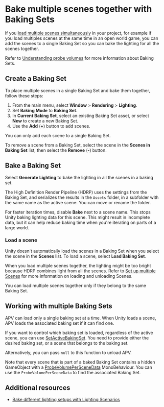 # Bake multiple scenes together with Baking Sets

If you [load multiple scenes simultaneously](https://docs.unity3d.com/Documentation/Manual/MultiSceneEditing.html) in your project, for example if you load multiples scenes at the same time in an open world game, you can add the scenes to a single Baking Set so you can bake the lighting for all the scenes together.

Refer to [Understanding probe volumes](probevolumes-concept.md#baking-sets) for more information about Baking Sets.

## Create a Baking Set

To place multiple scenes in a single Baking Set and bake them together, follow these steps:

1. From the main menu, select **Window** > **Rendering** > **Lighting**.
2. Set **Baking Mode** to **Baking Set**.
2. In **Current Baking Set**, select an existing Baking Set asset, or select **New** to create a new Baking Set.
4. Use the **Add** (**+**) button to add scenes. 

You can only add each scene to a single Baking Set.

To remove a scene from a Baking Set, select the scene in the **Scenes in Baking Set** list, then select the **Remove** (**-**) button.

## Bake a Baking Set

Select **Generate Lighting** to bake the lighting in all the scenes in a baking set.

The High Definition Render Pipeline (HDRP) uses the settings from the Baking Set, and serializes the results in the `Assets` folder, in a subfolder with the same name as the active scene. You can move or rename the folder.

For faster iteration times, disable **Bake** next to a scene name. This stops Unity baking lighting data for this scene. This might result in incomplete data, but it can help reduce baking time when you're iterating on parts of a large world.

### Load a scene

Unity doesn't automatically load the scenes in a Baking Set when you select the scene in the **Scenes** list. To load a scene, select **Load Baking Set**.

When you load multiple scenes together, the lighting might be too bright because HDRP combines light from all the scenes. Refer to [Set up multiple Scenes](https://docs.unity3d.com/Manual/setupmultiplescenes.html) for more information on loading and unloading Scenes.

You can load multiple scenes together only if they belong to the same Baking Set.

## Working with multiple Baking Sets

APV can load only a single baking set at a time. When Unity loads a scene, APV loads the associated baking set if it can find one.
	
If you want to control which baking set is loaded, regardless of the active scene, you can use [SetActiveBakingSet](https://docs.unity3d.com/Packages/com.unity.render-pipelines.core@17.0/api/UnityEngine.Rendering.ProbeReferenceVolume.html#UnityEngine_Rendering_ProbeReferenceVolume_SetActiveBakingSet_UnityEngine_Rendering_ProbeVolumeBakingSet_). You need to provide either the desired baking set, or a scene that belongs to the baking set.
	
Alternatively, you can pass `null` to this function to unload APV.

Note that every scene that is part of a baked Baking Set contains a hidden GameObject with a [ProbeVolumePerSceneData](https://docs.unity3d.com/Packages/com.unity.render-pipelines.core@17.0/api/UnityEngine.Rendering.ProbeVolumePerSceneData.html) MonoBehaviour. You can use the `ProbeVolumePerSceneData` to find the associated Baking Set.

## Additional resources

- [Bake different lighting setups with Lighting Scenarios](probevolumes-bakedifferentlightingsetups.md)
